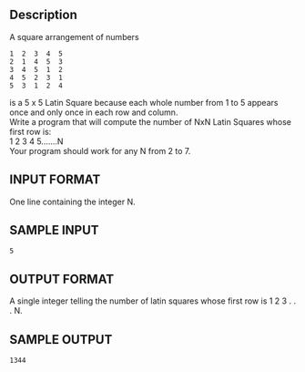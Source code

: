 ## Description  
A square arrangement of numbers  
  
```  
1  2  3  4  5  
2  1  4  5  3  
3  4  5  1  2  
4  5  2  3  1  
5  3  1  2  4  
```  
  
is a 5 x 5 Latin Square because each whole number from 1 to 5 appears once and only once in each row and column.  
Write a program that will compute the number of NxN Latin Squares whose first row is:  
1 2 3 4 5.......N  
Your program should work for any N from 2 to 7.  
## INPUT FORMAT  
One line containing the integer N.  
## SAMPLE INPUT  
```  
5  
```  
## OUTPUT FORMAT  
A single integer telling the number of latin squares whose first row is 1 2 3 . . . N.  
## SAMPLE OUTPUT  
```  
1344  
```  